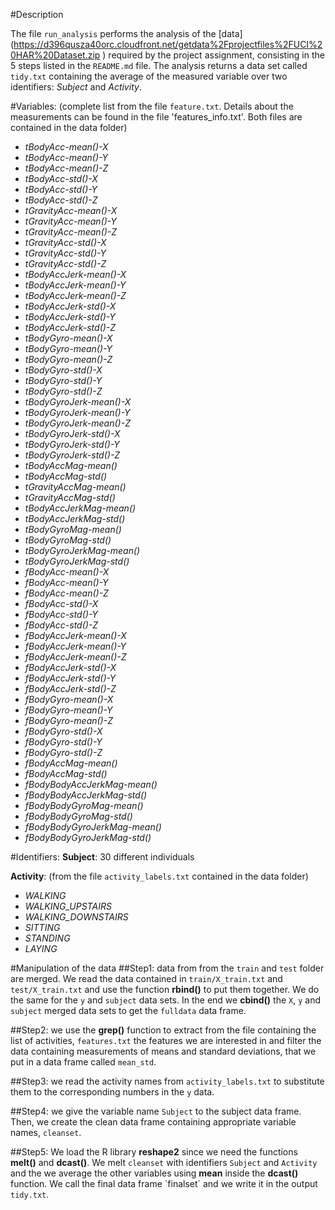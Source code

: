#Description

The file `run_analysis` performs the analysis of the [data] (https://d396qusza40orc.cloudfront.net/getdata%2Fprojectfiles%2FUCI%20HAR%20Dataset.zip )
required by the project assignment, consisting in the 5 steps listed in the `README.md` file. The analysis returns a data set
called `tidy.txt` containing the average of the measured variable over two identifiers: _Subject_ and _Activity_.

#Variables:
(complete list from the file `feature.txt`. Details about the measurements can be found in the file 'features_info.txt'. Both files are contained in the data folder)

* _tBodyAcc-mean()-X_           
* _tBodyAcc-mean()-Y_          
* _tBodyAcc-mean()-Z_           
* _tBodyAcc-std()-X_            
* _tBodyAcc-std()-Y_            
* _tBodyAcc-std()-Z_           
* _tGravityAcc-mean()-X_        
* _tGravityAcc-mean()-Y_        
* _tGravityAcc-mean()-Z_        
* _tGravityAcc-std()-X_        
* _tGravityAcc-std()-Y_         
* _tGravityAcc-std()-Z_         
* _tBodyAccJerk-mean()-X_       
* _tBodyAccJerk-mean()-Y_      
* _tBodyAccJerk-mean()-Z_       
* _tBodyAccJerk-std()-X_       
* _tBodyAccJerk-std()-Y_        
* _tBodyAccJerk-std()-Z_       
* _tBodyGyro-mean()-X_          
* _tBodyGyro-mean()-Y_          
* _tBodyGyro-mean()-Z_          
* _tBodyGyro-std()-X_          
* _tBodyGyro-std()-Y_           
* _tBodyGyro-std()-Z_           
* _tBodyGyroJerk-mean()-X_      
* _tBodyGyroJerk-mean()-Y_     
* _tBodyGyroJerk-mean()-Z_      
* _tBodyGyroJerk-std()-X_      
* _tBodyGyroJerk-std()-Y_       
* _tBodyGyroJerk-std()-Z_      
* _tBodyAccMag-mean()_          
* _tBodyAccMag-std()_          
* _tGravityAccMag-mean()_       
* _tGravityAccMag-std()_       
* _tBodyAccJerkMag-mean()_      
* _tBodyAccJerkMag-std()_      
* _tBodyGyroMag-mean()_       
* _tBodyGyroMag-std()_        
* _tBodyGyroJerkMag-mean()_     
* _tBodyGyroJerkMag-std()_     
* _fBodyAcc-mean()-X_           
* _fBodyAcc-mean()-Y_          
* _fBodyAcc-mean()-Z_           
* _fBodyAcc-std()-X_            
* _fBodyAcc-std()-Y_            
* _fBodyAcc-std()-Z_           
* _fBodyAccJerk-mean()-X_       
* _fBodyAccJerk-mean()-Y_       
* _fBodyAccJerk-mean()-Z_       
* _fBodyAccJerk-std()-X_       
* _fBodyAccJerk-std()-Y_        
* _fBodyAccJerk-std()-Z_        
* _fBodyGyro-mean()-X_          
* _fBodyGyro-mean()-Y_         
* _fBodyGyro-mean()-Z_          
* _fBodyGyro-std()-X_           
* _fBodyGyro-std()-Y_           
* _fBodyGyro-std()-Z_          
* _fBodyAccMag-mean()_          
* _fBodyAccMag-std()_           
* _fBodyBodyAccJerkMag-mean()_  
* _fBodyBodyAccJerkMag-std()_  
* _fBodyBodyGyroMag-mean()_     
* _fBodyBodyGyroMag-std()_      
* _fBodyBodyGyroJerkMag-mean()_ 
* _fBodyBodyGyroJerkMag-std()_

#Identifiers:
__Subject__: 30 different individuals

__Activity__:
(from the file `activity_labels.txt` contained in the data folder)
* _WALKING_
* _WALKING_UPSTAIRS_
* _WALKING_DOWNSTAIRS_
* _SITTING_
* _STANDING_
* _LAYING_

#Manipulation of the data
##Step1:
data from from the `train` and `test` folder are merged. We read the data contained in `train/X_train.txt` and `test/X_train.txt` and use the function __rbind()__ to put them together. We do the same for the `y` and `subject` data sets. In the end we __cbind()__ the `X`, `y` and `subject` merged data sets to get the `fulldata` data frame.

##Step2:
we use the __grep()__ function to extract from the file containing the list of activities, `features.txt` the features we are interested in and filter the data containing measurements of means and standard deviations, that we put in a data frame called `mean_std`.

##Step3:
we read the activity names from `activity_labels.txt` to substitute them to the corresponding numbers in the `y` data.

##Step4:
we give the variable name `Subject` to the subject data frame. Then, we create the clean data frame containing appropriate variable names, `cleanset`.

##Step5:
We load the R library __reshape2__ since we need the functions __melt()__ and __dcast()__. We melt `cleanset` with identifiers `Subject` and `Activity` and the we average the other variables using __mean__ inside the __dcast()__ function. We call the final data frame ´finalset´ and we write it in the output `tidy.txt`.
